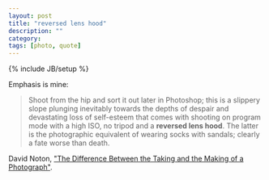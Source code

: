 ```yaml
---
layout: post
title: "reversed lens hood"
description: ""
category: 
tags: [photo, quote]
---
```

{% include JB/setup %}

Emphasis is mine:

> Shoot from the hip and sort it out later in Photoshop; this is a slippery slope plunging inevitably towards the depths of despair and devastating loss of self-esteem that comes with shooting on program mode with a high ISO, no tripod and a **reversed lens hood**. The latter is the photographic equivalent of wearing socks with sandals; clearly a fate worse than death.


David Noton, ["The Difference Between the Taking and the Making of a Photograph"](http://www.photographyblog.com/articles/the_difference_between_the_taking_and_the_making_of_a_photograph).




